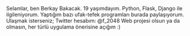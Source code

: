 Selamlar, ben Berkay Bakacak. 19 yaşımdayım. Python, Flask, Django ile ilgileniyorum. Yaptığım bazı ufak-tefek programları burada paylaşıyorum. Ulaşmak isterseniz; Twitter hesabım: @f_2048 Web projesi olsun ya da olmasın, her türlü uygulama önerisine açığım :)

